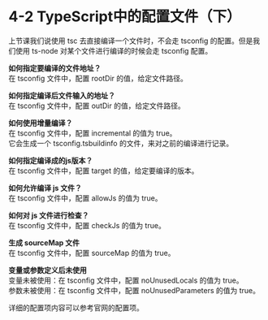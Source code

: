 # 4-2 TypeScript中的配置文件（下）
上节课我们说使用 tsc 去直接编译一个文件时，不会走 tsconfig 的配置。但是我们使用 ts-node 对某个文件进行编译的时候会走 tsconfig 配置。   
    
**如何指定要编译的文件地址？**  
在 tsconfig 文件中，配置 rootDir 的值，给定文件路径。

**如何指定编译后文件输入的地址？**  
在 tsconfig 文件中，配置 outDir 的值，给定文件路径。    
     
**如何使用增量编译？**  
在 tsconfig 文件中，配置 incremental 的值为 true。   
它会生成一个 tsconfig.tsbuildinfo 的文件，来对之前的编译进行记录。    
   
**如何指定编译成的js版本？**  
在 tsconfig 文件中，配置 target 的值，给定要编译的版本。   
   
**如何允许编译 js 文件？**   
在 tsconfig 文件中，配置 allowJs 的值为 true。   
     
**如何对 js 文件进行检查？**   
在 tsconfig 文件中，配置 checkJs 的值为 true。   
   
**生成 sourceMap 文件**  
在 tsconfig 文件中，配置 sourceMap 的值为 true。

**变量或参数定义后未使用**   
变量未被使用：在 tsconfig 文件中，配置 noUnusedLocals 的值为 true。    
参数未被使用：在 tsconfig 文件中，配置 noUnusedParameters 的值为 true。    
   
详细的配置项内容可以参考官网的配置项。
